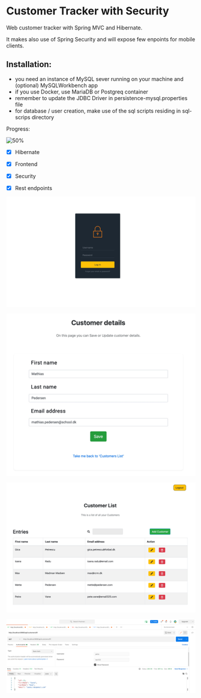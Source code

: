 # Customer Tracker with Security 
Web customer tracker with Spring MVC and Hibernate.

It makes also use of Spring Security and will expose few enpoints for mobile clients.

## Installation:

- you need an instance of MySQL sever running on your machine and (optional) MySQLWorkbench app
- if you use Docker, use MariaDB or Postgreq container
- remember to update the JDBC Driver in persistence-mysql.properties file
- for database / user creation, make use of the sql scripts residing in sql-scrips directory 

Progress:

![50%](https://progress-bar.dev/100)


- [x] Hibernate
- [x] Frontend
- [x] Security
- [x] Rest endpoints




![Alt text](screenShots/screenshot1.png?raw=True "screenshot") 

![Alt text](screenShots/screenshot2.png?raw=True "screenshot") 

![Alt text](screenShots/screenshot3.png?raw=True "screenshot")

![Alt text](screenShots/screenshot4.png?raw=True "screenshot")
